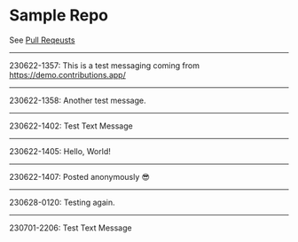 # Sample Repo

See [Pull Reqeusts](https://github.com/Contribunator/Sample/pulls)


---

230622-1357: This is a test messaging coming from https://demo.contributions.app/

---

230622-1358: Another test message.

---

230622-1402: Test Text Message

---

230622-1405: Hello, World!

---

230622-1407: Posted anonymously 😎

---

230628-0120: Testing again.

---

230701-2206: Test Text Message
